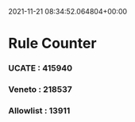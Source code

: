 2021-11-21 08:34:52.064804+00:00
# Rule Counter 
 ### UCATE : 415940

 ### Veneto : 218537

 ### Allowlist : 13911